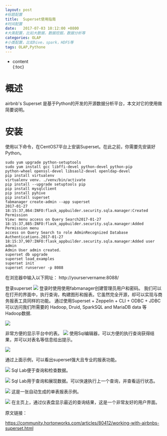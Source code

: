 ```yaml
---  
layout: post  
#标题配置  
title:  Superset使用指南  
#时间配置  
date:   2017-07-03 10:12:00 +0800  
#大类配置，比如大数据，数据挖掘，数据分析等  
categories: OLAP  
#小类配置，比如hive，spark，HDFS等  
tags: OLAP,Pythone  
---  
```

  
* content  
{:toc}  
  
# 概述
airbnb's Superset 是基于Python的开发的开源数据分析平台，本文对它的使用做简要说明。

# 安装

使用以下命令，在CentOS7平台上安装Superset。在此之前，你需要先安装好Python。
```
sudo yum upgrade python-setuptools
sudo yum install gcc libffi-devel python-devel python-pip
python-wheel openssl-devel libsasl2-devel openldap-devel
pip install virtualenv
virtualenv venv. ./venv/bin/activate
pip install --upgrade setuptools pip
pip install mysqlclient 
pip install pyhive
pip install superset
fabmanager create-admin --app superset
2017-01-27 18:15:37,864:INFO:flask_appbuilder.security.sqla.manager:Created Permission
View: menu access on Query Search2017-01-27
18:15:37,885:INFO:flask_appbuilder.security.sqla.manager:Added Permission menu
access on Query Search to role AdminRecognized Database Authentications.2017-01-27
18:15:37,907:INFO:flask_appbuilder.security.sqla.manager:Added user admin
Admin User admin created.
superset db upgrade
superset load_examples
superset init
superset runserver -p 8088
```

在浏览器中输入以下网址： http://yourservername:8088/ 

登录superset
![]({{site.url}}/styles/images/olap/superset/11855-superset-login.png)
登录时使用使用fabmanager创建管理员用户和密码。
我们可以在打开的界面中，执行查询，构建图形和报表。它虽然完全开源，却可以实现与商务报表工具同样的功能。
 通过使用Superset + Zeppelin + CLI + ODBC + JDBC 可以访问我们所需要的 Hadoop, Druid, SparkSQL and MariaDB data 等Hadoop数据.


![]({{site.url}}/styles/images/olap/superset/11856-superset-listtables.png)

非常方便的显示平台中的表。
![]({{site.url}}/styles/images/olap/superset/11858-superset-queryeditor.png)
使用Sql编辑器，可以方便的执行查询获得结果，并可以对表名等信息给出提示。



![]({{site.url}}/styles/images/olap/superset/11857-superset-fancyreport.png)

通过上面示例，可以看出superset强大且专业的报表功能。


![]({{site.url}}/styles/images/olap/superset/11859-superset-sqllab-results.png)
Sql Lab便于查询和检查数据。


![]({{site.url}}/styles/images/olap/superset/11860-superset-sqllab.png)
Sql Lab用于查询和展现数据。可以快速执行上一个查询，并查看运行状态。

![]({{site.url}}/styles/images/olap/superset/11861-superset-examplechart.png)
这是一张自动生成的单表报表示例。


![]({{site.url}}/styles/images/olap/superset/11862-superset1.png)
在主页上，通过仪表盘显示最近的查询结果，这是一个非常友好的用户界面。


原文链接：  

https://community.hortonworks.com/articles/80412/working-with-airbnbs-superset.html  






